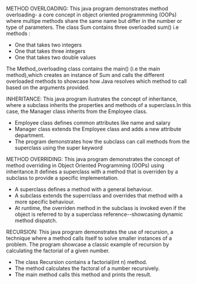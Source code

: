 METHOD OVERLOADING:
This java program demonstrates method overloading- a core concept in object oriented programmming (OOPs) where multipe methods share the same name but differ in the number or type of parameters.
The class Sum contains three overloaded sum() i.e methods :
  * One that takes two integers 
  * One that takes three integers 
  * One that takes two double values
    
The Method_overloading class contains the main() (i.e the main method),which creates an instance of Sum and calls the different overloaded methods to showcase how Java resolves which method to call based on the arguments provided.  

INHERITANCE:
This java program ilustrates the concept of inheritance, where a subclass inherits the properties and methods of a superclass.In this case, the Manager class inherits from the Employee class.
 * Employee class defines common attributes like name and salary
 * Manager class extends the Employee class and adds a new attribute department.
 * The program demonstrates how the subclass can call methods from the superclass using the super keyword

METHOD OVERRIDING:
This java program demonstrates the concept of method overriding in Object Oriented Programming (OOPs) using inheritance.It defines a superclass with a method that is overriden by a subclass to provide a specific implementation.
 * A superclass defines a method with a general behaviour.
 * A subclass extends the superrclass and overrides that method with a more specific behaviour.
 * At runtime, the overriden method in the subclass is invoked even if the object is referred to      by a superclass reference--showcasing dynamic method dispatch. 

RECURSION:
This java program demonstrates the use of recursion, a technique where a method calls itself to solve smaller instances of a problem. The program showcase a classic example of recursion by calculating the factorial of a given number.
 * The class Recursion contains a factorial(int n) method.
 * The method calculates the factoral of a number recursively.
 * The main method calls this method and prints the result. 
